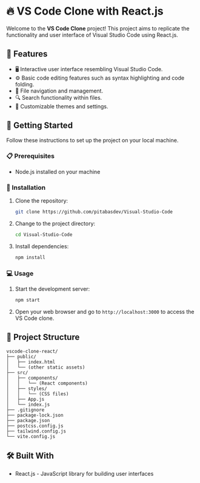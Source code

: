 # 🔥 VS Code Clone with React.js

Welcome to the **VS Code Clone** project! This project aims to replicate the functionality and user interface of Visual Studio Code using React.js.

## 🌟 Features

- 🖥️ Interactive user interface resembling Visual Studio Code.
- ⚙️ Basic code editing features such as syntax highlighting and code folding.
- 📁 File navigation and management.
- 🔍 Search functionality within files.
- 🌈 Customizable themes and settings.

## 🚀 Getting Started

Follow these instructions to set up the project on your local machine.

### 📋 Prerequisites

- Node.js installed on your machine

### 🔧 Installation

1. Clone the repository:
   ```sh
   git clone https://github.com/pitabasdev/Visual-Studio-Code
   ```

2. Change to the project directory:
   ```sh
   cd Visual-Studio-Code
   ```

3. Install dependencies:
   ```sh
   npm install
   ```

### 💻 Usage

1. Start the development server:
   ```sh
   npm start
   ```

2. Open your web browser and go to `http://localhost:3000` to access the VS Code clone.

## 📁 Project Structure

```
vscode-clone-react/
├── public/
│   ├── index.html
│   └── (other static assets)
├── src/
│   ├── components/
│   │   └── (React components)
│   ├── styles/
│   │   └── (CSS files)
│   ├── App.js
│   └── index.js
├── .gitignore
├── package-lock.json
├── package.json
├── postcss.config.js
├── tailwind.config.js
└── vite.config.js
```

## 🛠️ Built With

- React.js - JavaScript library for building user interfaces

